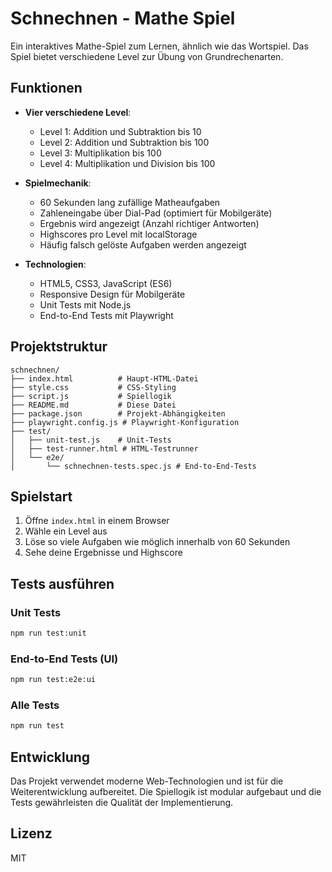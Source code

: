 # Schnechnen - Mathe Spiel

Ein interaktives Mathe-Spiel zum Lernen, ähnlich wie das Wortspiel. Das Spiel bietet verschiedene Level zur Übung von Grundrechenarten.

## Funktionen

- **Vier verschiedene Level**:
  - Level 1: Addition und Subtraktion bis 10
  - Level 2: Addition und Subtraktion bis 100
  - Level 3: Multiplikation bis 100
  - Level 4: Multiplikation und Division bis 100

- **Spielmechanik**:
  - 60 Sekunden lang zufällige Matheaufgaben
  - Zahleneingabe über Dial-Pad (optimiert für Mobilgeräte)
  - Ergebnis wird angezeigt (Anzahl richtiger Antworten)
  - Highscores pro Level mit localStorage
  - Häufig falsch gelöste Aufgaben werden angezeigt

- **Technologien**:
  - HTML5, CSS3, JavaScript (ES6)
  - Responsive Design für Mobilgeräte
  - Unit Tests mit Node.js
  - End-to-End Tests mit Playwright

## Projektstruktur

```
schnechnen/
├── index.html          # Haupt-HTML-Datei
├── style.css           # CSS-Styling
├── script.js           # Spiellogik
├── README.md           # Diese Datei
├── package.json        # Projekt-Abhängigkeiten
├── playwright.config.js # Playwright-Konfiguration
├── test/
│   ├── unit-test.js    # Unit-Tests
│   ├── test-runner.html # HTML-Testrunner
│   └── e2e/
│       └── schnechnen-tests.spec.js # End-to-End-Tests
```

## Spielstart

1. Öffne `index.html` in einem Browser
2. Wähle ein Level aus
3. Löse so viele Aufgaben wie möglich innerhalb von 60 Sekunden
4. Sehe deine Ergebnisse und Highscore

## Tests ausführen

### Unit Tests
```bash
npm run test:unit
```

### End-to-End Tests (UI)
```bash
npm run test:e2e:ui
```

### Alle Tests
```bash
npm run test
```

## Entwicklung

Das Projekt verwendet moderne Web-Technologien und ist für die Weiterentwicklung aufbereitet. Die Spiellogik ist modular aufgebaut und die Tests gewährleisten die Qualität der Implementierung.

## Lizenz

MIT
